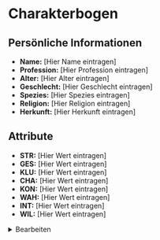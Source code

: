 # Charakterbogen

## Persönliche Informationen
- **Name:** [Hier Name eintragen]
- **Profession:** [Hier Profession eintragen]
- **Alter:** [Hier Alter eintragen]
- **Geschlecht:** [Hier Geschlecht eintragen]
- **Spezies:** [Hier Spezies eintragen]
- **Religion:** [Hier Religion eintragen]
- **Herkunft:** [Hier Herkunft eintragen]

## Attribute
- **STR:** [Hier Wert eintragen]
- **GES:** [Hier Wert eintragen]
- **KLU:** [Hier Wert eintragen]
- **CHA:** [Hier Wert eintragen]
- **KON:** [Hier Wert eintragen]
- **WAH:** [Hier Wert eintragen]
- **INT:** [Hier Wert eintragen]
- **WIL:** [Hier Wert eintragen]

<details>
  <summary>Bearbeiten</summary>
  <form>
    <label for="name">Name:</label>
    <input type="text" id="name">
    <label for="profession">Profession:</label>
    <input type="text" id="profession">
    <label for="alter">Alter:</label>
    <input type="number" id="alter">
    <label for="geschlecht">Geschlecht:</label>
    <select id="geschlecht">
      <option value="männlich">Männlich</option>
      <option value="weiblich">Weiblich</option>
      <option value="divers">Divers</option>
    </select>
    <label for="spezies">Spezies:</label>
    <input type="text" id="spezies">
    <label for="religion">Religion:</label>
    <input type="text" id="religion">
    <label for="herkunft">Herkunft:</label>
    <input type="text" id="herkunft">
    
    <label for="str">STR:</label>
    <input type="number" id="str">
    <label for="ges">GES:</label>
    <input type="number" id="ges">
    <label for="klu">KLU:</label>
    <input type="number" id="klu">
    <label for="cha">CHA:</label>
    <input type="number" id="cha">
    <label for="kon">KON:</label>
    <input type="number" id="kon">
    <label for="wah">WAH:</label>
    <input type="number" id="wah">
    <label for="int">INT:</label>
    <input type="number" id="int">
    <label for="wil">WIL:</label>
    <input type="number" id="wil">
    
    <button onclick="speichern()">Speichern</button>
  </form>
</details>

<script>
  function speichern() {
    var name = document.getElementById('name').value;
    var profession = document.getElementById('profession').value;
    var alter = document.getElementById('alter').value;
    var geschlecht = document.getElementById('geschlecht').value;
    var spezies = document.getElementById('spezies').value;
    var religion = document.getElementById('religion').value;
    var herkunft = document.getElementById('herkunft').value;
    
    var str = document.getElementById('str').value;
    var ges = document.getElementById('ges').value;
    var klu = document.getElementById('klu').value;
    var cha = document.getElementById('cha').value;
    var kon = document.getElementById('kon').value;
    var wah = document.getElementById('wah').value;
    var int = document.getElementById('int').value;
    var wil = document.getElementById('wil').value;
    
    // Hier könntest du die gesammelten Daten weiterverarbeiten, z.B. in einer Datenbank speichern oder an einen Server senden
    console.log("Name:", name);
    console.log("Profession:", profession);
    console.log("Alter:", alter);
    console.log("Geschlecht:", geschlecht);
    console.log("Spezies:", spezies);
    console.log("Religion:", religion);
    console.log("Herkunft:", herkunft);
    
    console.log("STR:", str);
    console.log("GES:", ges);
    console.log("KLU:", klu);
    console.log("CHA:", cha);
    console.log("KON:", kon);
    console.log("WAH:", wah);
    console.log("INT:", int);
    console.log("WIL:", wil);
  }
</script>
